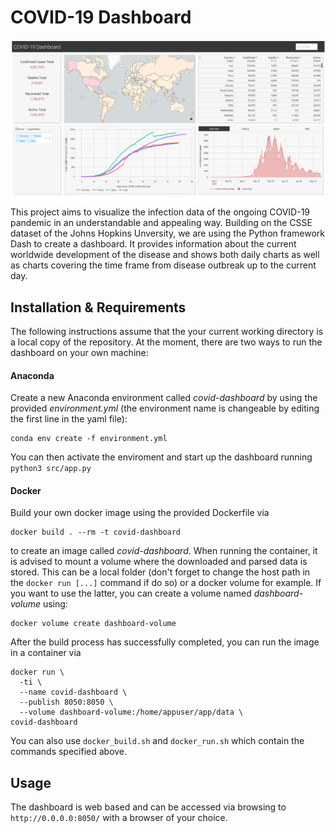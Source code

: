 # COVID-19 Dashboard
![dashboard_preview](docs/dashboard_preview.png)
This project aims to visualize the infection data of the ongoing COVID-19 
pandemic in an understandable and appealing way. Building on the CSSE dataset of
the Johns Hopkins Unversity, we are using the Python framework Dash to create a
dashboard. It provides information about the current worldwide development of 
the disease and shows both daily charts as well as charts covering the time
frame from disease outbreak up to the current day. 

## Installation & Requirements
The following instructions assume that the your current working directory is a local copy of the repository.
At the moment, there are two ways to run the dashboard on your own machine:
#### Anaconda
Create a new Anaconda environment called *covid-dashboard* by using the provided *environment.yml*
(the environment name is changeable by editing the first line in the yaml file):
```
conda env create -f environment.yml
```
You can then activate the enviroment and start up the dashboard running `python3 src/app.py` 

#### Docker
Build your own docker image using the provided Dockerfile via
```
docker build . --rm -t covid-dashboard
```
to create an image called *covid-dashboard*. When running the container, it is 
advised to mount a volume where the downloaded and parsed data is stored. This 
can be a local folder (don't forget to change the host path in the `docker run [...]` 
command if do so) or a docker volume for example. If you want to use the latter,
you can create a volume named *dashboard-volume* using:
```
docker volume create dashboard-volume
```
After the build process has successfully completed, you can run the image in a
container via
```
docker run \
  -ti \
  --name covid-dashboard \
  --publish 8050:8050 \
  --volume dashboard-volume:/home/appuser/app/data \
covid-dashboard
```
You can also use `docker_build.sh` and `docker_run.sh` which contain the commands
specified above.

## Usage
The dashboard is web based and can be accessed via browsing to 
`http://0.0.0.0:8050/` with a browser of your choice.

